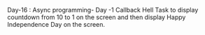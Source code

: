 Day-16 : Async programming- Day -1
Callback Hell Task to display countdown from 10 to 1 on the screen and then display Happy Independence Day on the screen.
